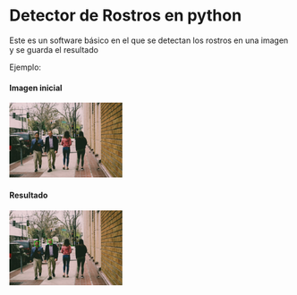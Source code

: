 <h1>Detector de Rostros en python</h1>
<p>Este es un software básico en el que se detectan los rostros en una imagen y se guarda el resultado </p>
<p>Ejemplo:</p>
<h4>Imagen inicial</h4>
<img src="img.jpeg" width="40%">
<h4>Resultado</h4>
<img src="resultado.jpg" width="40%">